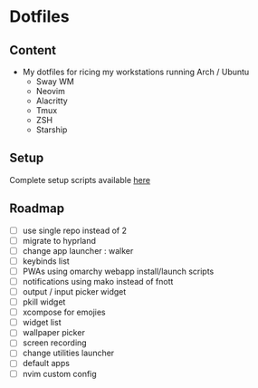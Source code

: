 # Dotfiles

## Content

- My dotfiles for ricing my workstations running Arch / Ubuntu
  - Sway WM
  - Neovim
  - Alacritty
  - Tmux
  - ZSH
  - Starship

## Setup

Complete setup scripts available [here](https://github.com/H-ADJI/cyborg)

## Roadmap

- [ ] use single repo instead of 2
- [ ] migrate to hyprland
- [ ] change app launcher : walker
- [ ] keybinds list
- [ ] PWAs using omarchy webapp install/launch scripts
- [ ] notifications using mako instead of fnott
- [ ] output / input picker widget
- [ ] pkill widget
- [ ] xcompose for emojies
- [ ] widget list
- [ ] wallpaper picker
- [ ] screen recording
- [ ] change utilities launcher
- [ ] default apps
- [ ] nvim custom config
